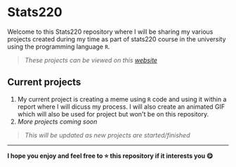 # Stats220
Welcome to this Stats220 repository where I will be sharing my various projects created during my time as part of stats220 course in the university using the programming language `R`.
>*These projects can be viewed on this [website](https://finnmsy.github.io/stats220/)*

## Current projects
1.	My current project is creating a meme using `R` code and using it within a report where I will dicuss my process. I will also create an animated GIF which will also be used for project but won't be on this repository.
2.	*More projects coming soon*

>*This will be updated as new projects are started/finished*

--- 

**I hope you enjoy and feel free to ⭐ this repository if it interests you 😋**


